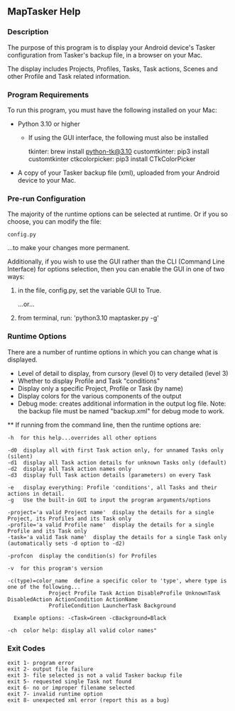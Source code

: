 ## MapTasker Help

### Description
The purpose of this program is to display your Android device's Tasker configuration from Tasker's backup file, in a browser on your Mac.
 
The display includes Projects, Profiles, Tasks, Task actions, Scenes and other Profile and Task related information.
 
### Program Requirements
To run this program, you must have the following installed on your Mac:
* Python 3.10 or higher
  * If using the GUI interface, the following must also be installed   
    

      tkinter:        brew install python-tk@3.10
      customtkinter:  pip3 install customtkinter
      ctkcolorpicker: pip3 install CTkColorPicker

      
* A copy of your Tasker backup file (xml), uploaded from your Android device to your Mac.
### Pre-run Configuration
The majority of the runtime options can be selected at runtime.  Or if you so choose, you can modify the file:    

    config.py

...to make your changes more permanent.
 
Additionally, if you wish to use the GUI rather than the CLI (Command Line Interface) for options selection, then you can enable the GUI in one of two ways:    

1. in the file, config.py, set the variable GUI to True.    

   ...or...   

2. from terminal, run: 'python3.10 maptasker.py -g'

### Runtime Options
There are a number of runtime options in which you can change what is displayed.
* Level of detail to display, from cursory (level 0) to very detailed (level 3)
* Whether to display Profile and Task "conditions"
* Display only a specific Project, Profile or Task (by name)
* Display colors for the various components of the output
* Debug mode: creates additional information in the output log file. Note: the backup file must be named "backup.xml" for debug mode to work.     

    
** If running from the command line, then the runtime options are:    

    -h  for this help...overrides all other options 

    -d0  display all with first Task action only, for unnamed Tasks only (silent)
    -d1  display all Task action details for unknown Tasks only (default)
    -d2  display all Task action names only
    -d3  display full Task action details (parameters) on every Task

    -e   display everything: Profile 'conditions', all Tasks and their actions in detail.
    -g   Use the built-in GUI to input the program arguments/options
    
    -project='a valid Project name'  display the details for a single Project, its Profiles and its Task only
    -profile='a valid Profile name'  display the details for a single Profile and its Task only
    -task='a valid Task name'  display the details for a single Task only (automatically sets -d option to -d2)
    
    -profcon  display the condition(s) for Profiles
    
    -v  for this program's version
    
    -c(type)=color_name  define a specific color to 'type', where type is one of the following...
                 Project Profile Task Action DisableProfile UnknownTask DisabledAction ActionCondition ActionName
                 ProfileCondition LauncherTask Background    

      Example options: -cTask=Green -cBackground=Black
    
    -ch  color help: display all valid color names"

### Exit Codes
    exit 1- program error
    exit 2- output file failure
    exit 3- file selected is not a valid Tasker backup file
    exit 5- requested single Task not found
    exit 6- no or improper filename selected
    exit 7- invalid runtime option
    exit 8- unexpected xml error (report this as a bug)
